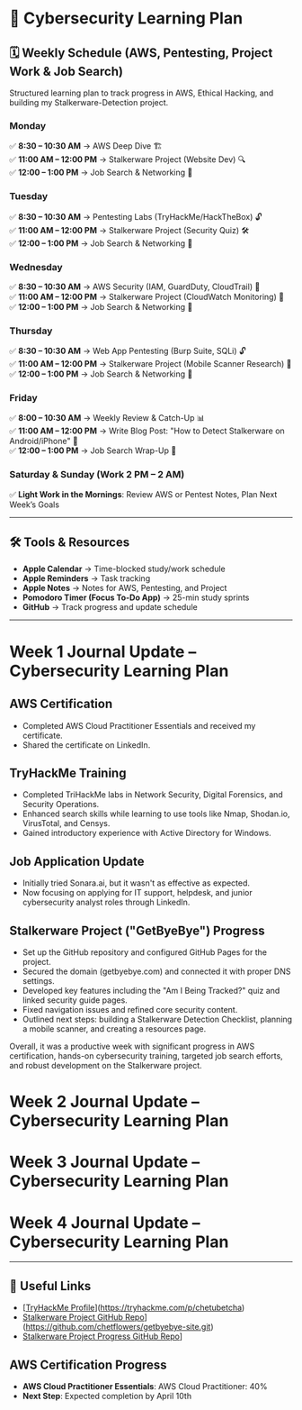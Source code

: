 # 🚀 Cybersecurity Learning Plan

## 🗓 Weekly Schedule (AWS, Pentesting, Project Work & Job Search)
Structured learning plan to track progress in AWS, Ethical Hacking, and building my Stalkerware-Detection project.

### **Monday**
✅ **8:30 – 10:30 AM** → AWS Deep Dive 🏗️  
✅ **11:00 AM – 12:00 PM** → Stalkerware Project (Website Dev) 🔍  
✅ **12:00 – 1:00 PM** → Job Search & Networking 💼  

### **Tuesday**
✅ **8:30 – 10:30 AM** → Pentesting Labs (TryHackMe/HackTheBox) 🔓  
✅ **11:00 AM – 12:00 PM** → Stalkerware Project (Security Quiz) 🛠️  
✅ **12:00 – 1:00 PM** → Job Search & Networking 🎯  

### **Wednesday**
✅ **8:30 – 10:30 AM** → AWS Security (IAM, GuardDuty, CloudTrail) 🔐  
✅ **11:00 AM – 12:00 PM** → Stalkerware Project (CloudWatch Monitoring) 🚀  
✅ **12:00 – 1:00 PM** → Job Search & Networking 💼  

### **Thursday**
✅ **8:30 – 10:30 AM** → Web App Pentesting (Burp Suite, SQLi) 🔓  
✅ **11:00 AM – 12:00 PM** → Stalkerware Project (Mobile Scanner Research) 📱  
✅ **12:00 – 1:00 PM** → Job Search & Networking 🎯  

### **Friday**
✅ **8:00 – 10:30 AM** → Weekly Review & Catch-Up 📊  
✅ **11:00 AM – 12:00 PM** → Write Blog Post: "How to Detect Stalkerware on Android/iPhone" 💾  
✅ **12:00 – 1:00 PM** → Job Search Wrap-Up 💼  

### **Saturday & Sunday (Work 2 PM – 2 AM)**
✅ **Light Work in the Mornings**: Review AWS or Pentest Notes, Plan Next Week’s Goals  

---

## **🛠 Tools & Resources**
- **Apple Calendar** → Time-blocked study/work schedule  
- **Apple Reminders** → Task tracking  
- **Apple Notes** → Notes for AWS, Pentesting, and Project  
- **Pomodoro Timer (Focus To-Do App)** → 25-min study sprints  
- **GitHub** → Track progress and update schedule  

---

# Week 1 Journal Update – Cybersecurity Learning Plan

## AWS Certification
- Completed AWS Cloud Practitioner Essentials and received my certificate.
- Shared the certificate on LinkedIn.

## TryHackMe Training
- Completed TriHackMe labs in Network Security, Digital Forensics, and Security Operations.
- Enhanced search skills while learning to use tools like Nmap, Shodan.io, VirusTotal, and Censys.
- Gained introductory experience with Active Directory for Windows.

## Job Application Update
- Initially tried Sonara.ai, but it wasn't as effective as expected.
- Now focusing on applying for IT support, helpdesk, and junior cybersecurity analyst roles through LinkedIn.

## Stalkerware Project ("GetByeBye") Progress
- Set up the GitHub repository and configured GitHub Pages for the project.
- Secured the domain (getbyebye.com) and connected it with proper DNS settings.
- Developed key features including the "Am I Being Tracked?" quiz and linked security guide pages.
- Fixed navigation issues and refined core security content.
- Outlined next steps: building a Stalkerware Detection Checklist, planning a mobile scanner, and creating a resources page.

Overall, it was a productive week with significant progress in AWS certification, hands-on cybersecurity training, targeted job search efforts, and robust development on the Stalkerware project.

# Week 2 Journal Update – Cybersecurity Learning Plan

# Week 3 Journal Update – Cybersecurity Learning Plan

# Week 4 Journal Update – Cybersecurity Learning Plan

---

## **🔗 Useful Links**
- [[TryHackMe Profile](#)](https://tryhackme.com/p/chetubetcha)
- [Stalkerware Project GitHub Repo](#)](https://github.com/chetflowers/getbyebye-site.git)
- [Stalkerware Project Progress GitHub Repo](#)]

## **AWS Certification Progress**
- **AWS Cloud Practitioner Essentials**: AWS Cloud Practitioner: 40%
- **Next Step**: Expected completion by April 10th

